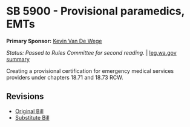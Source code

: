 # SB 5900 - Provisional paramedics, EMTs
**Primary Sponsor:** [Kevin Van De Wege](/person/leg/kevin.vandewege.md)

*Status: Passed to Rules Committee for second reading.* | [leg.wa.gov summary](https://app.leg.wa.gov/billsummary?BillNumber=5900&Year=2021)

Creating a provisional certification for emergency medical services providers under chapters 18.71 and 18.73 RCW.

## Revisions
* [Original Bill](1/)
* [Substitute Bill](S/)